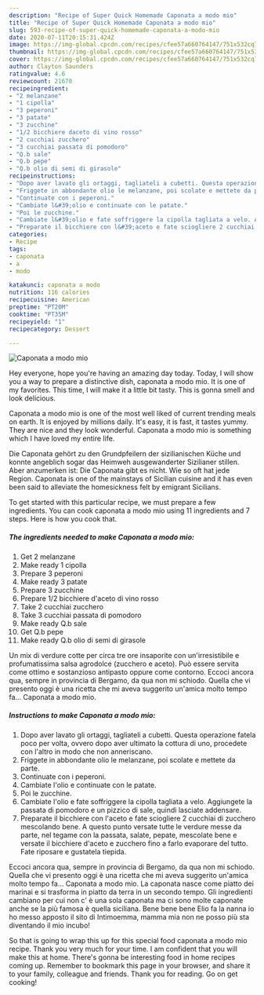 ```yaml
---
description: "Recipe of Super Quick Homemade Caponata a modo mio"
title: "Recipe of Super Quick Homemade Caponata a modo mio"
slug: 593-recipe-of-super-quick-homemade-caponata-a-modo-mio
date: 2020-07-11T20:15:31.424Z
image: https://img-global.cpcdn.com/recipes/cfee57a660764147/751x532cq70/caponata-a-modo-mio-recipe-main-photo.jpg
thumbnail: https://img-global.cpcdn.com/recipes/cfee57a660764147/751x532cq70/caponata-a-modo-mio-recipe-main-photo.jpg
cover: https://img-global.cpcdn.com/recipes/cfee57a660764147/751x532cq70/caponata-a-modo-mio-recipe-main-photo.jpg
author: Clayton Saunders
ratingvalue: 4.6
reviewcount: 21670
recipeingredient:
- "2 melanzane"
- "1 cipolla"
- "3 peperoni"
- "3 patate"
- "3 zucchine"
- "1/2 bicchiere daceto di vino rosso"
- "2 cucchiai zucchero"
- "3 cucchiai passata di pomodoro"
- "Q.b sale"
- "Q.b pepe"
- "Q.b olio di semi di girasole"
recipeinstructions:
- "Dopo aver lavato gli ortaggi, tagliateli a cubetti. Questa operazione fatela poco per volta, ovvero dopo aver ultimato la cottura di uno, procedete con l&#39;altro in modo che non anneriscano."
- "Friggete in abbondante olio le melanzane, poi scolate e mettete da parte."
- "Continuate con i peperoni."
- "Cambiate l&#39;olio e continuate con le patate."
- "Poi le zucchine."
- "Cambiate l&#39;olio e fate soffriggere la cipolla tagliata a velo. Aggiungete la passata di pomodoro e un pizzico di sale, quindi lasciate addensare."
- "Preparate il bicchiere con l&#39;aceto e fate sciogliere 2 cucchiai di zucchero mescolando bene. A questo punto versate tutte le verdure messe da parte, nel tegame con la passata, salate, pepate, mescolate bene e versate il bicchiere d&#39;aceto e zucchero fino a farlo evaporare del tutto. Fate riposare e gustatela tiepida."
categories:
- Recipe
tags:
- caponata
- a
- modo

katakunci: caponata a modo 
nutrition: 116 calories
recipecuisine: American
preptime: "PT20M"
cooktime: "PT35M"
recipeyield: "1"
recipecategory: Dessert

---
```



![Caponata a modo mio](https://img-global.cpcdn.com/recipes/cfee57a660764147/751x532cq70/caponata-a-modo-mio-recipe-main-photo.jpg)

Hey everyone, hope you're having an amazing day today. Today, I will show you a way to prepare a distinctive dish, caponata a modo mio. It is one of my favorites. This time, I will make it a little bit tasty. This is gonna smell and look delicious.

Caponata a modo mio is one of the most well liked of current trending meals on earth. It is enjoyed by millions daily. It's easy, it is fast, it tastes yummy. They are nice and they look wonderful. Caponata a modo mio is something which I have loved my entire life.

Die Caponata gehört zu den Grundpfeilern der sizilianischen Küche und konnte angeblich sogar das Heimweh ausgewanderter Sizilianer stillen. Aber anzumerken ist: Die Caponata gibt es nicht. Wie so oft hat jede Region. Caponata is one of the mainstays of Sicilian cuisine and it has even been said to alleviate the homesickness felt by emigrant Sicilians.


To get started with this particular recipe, we must prepare a few ingredients. You can cook caponata a modo mio using 11 ingredients and 7 steps. Here is how you cook that.

<!--inarticleads1-->

##### The ingredients needed to make Caponata a modo mio:

1. Get 2 melanzane
1. Make ready 1 cipolla
1. Prepare 3 peperoni
1. Make ready 3 patate
1. Prepare 3 zucchine
1. Prepare 1/2 bicchiere d&#39;aceto di vino rosso
1. Take 2 cucchiai zucchero
1. Take 3 cucchiai passata di pomodoro
1. Make ready Q.b sale
1. Get Q.b pepe
1. Make ready Q.b olio di semi di girasole


Un mix di verdure cotte per circa tre ore insaporite con un&#39;irresistibile e profumatissima salsa agrodolce (zucchero e aceto). Può essere servita come ottimo e sostanzioso antipasto oppure come contorno. Eccoci ancora qua, sempre in provincia di Bergamo, da qua non mi schiodo. Quella che vi presento oggi è una ricetta che mi aveva suggerito un&#39;amica molto tempo fa… Caponata a modo mio. 

<!--inarticleads2-->

##### Instructions to make Caponata a modo mio:

1. Dopo aver lavato gli ortaggi, tagliateli a cubetti. Questa operazione fatela poco per volta, ovvero dopo aver ultimato la cottura di uno, procedete con l&#39;altro in modo che non anneriscano.
1. Friggete in abbondante olio le melanzane, poi scolate e mettete da parte.
1. Continuate con i peperoni.
1. Cambiate l&#39;olio e continuate con le patate.
1. Poi le zucchine.
1. Cambiate l&#39;olio e fate soffriggere la cipolla tagliata a velo. Aggiungete la passata di pomodoro e un pizzico di sale, quindi lasciate addensare.
1. Preparate il bicchiere con l&#39;aceto e fate sciogliere 2 cucchiai di zucchero mescolando bene. A questo punto versate tutte le verdure messe da parte, nel tegame con la passata, salate, pepate, mescolate bene e versate il bicchiere d&#39;aceto e zucchero fino a farlo evaporare del tutto. Fate riposare e gustatela tiepida.


Eccoci ancora qua, sempre in provincia di Bergamo, da qua non mi schiodo. Quella che vi presento oggi è una ricetta che mi aveva suggerito un&#39;amica molto tempo fa… Caponata a modo mio. La caponata nasce come piatto dei marinai e si trasforma in piatto da terra in un secondo tempo. Gli ingredienti cambiano per cui non c&#39; è una sola caponata ma ci sono molte caponate anche se la più famosa è quella siciliana. Bene bene bene Elio fa la nanna io ho messo apposto il sito di Intimoemma, mamma mia non ne posso più sta diventando il mio incubo! 

So that is going to wrap this up for this special food caponata a modo mio recipe. Thank you very much for your time. I am confident that you will make this at home. There's gonna be interesting food in home recipes coming up. Remember to bookmark this page in your browser, and share it to your family, colleague and friends. Thank you for reading. Go on get cooking!
